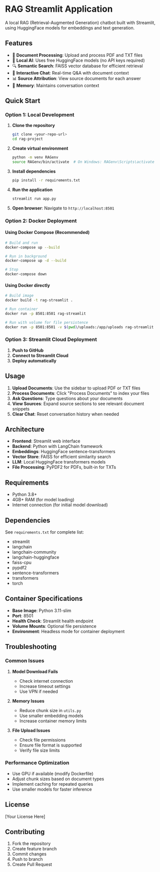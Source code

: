 # RAG Streamlit Application

A local RAG (Retrieval-Augmented Generation) chatbot built with Streamlit, using HuggingFace models for embeddings and text generation.

## Features

- 📄 **Document Processing**: Upload and process PDF and TXT files
- 🤖 **Local AI**: Uses free HuggingFace models (no API keys required)
- 🔍 **Semantic Search**: FAISS vector database for efficient retrieval
- 💬 **Interactive Chat**: Real-time Q&A with document context
- 📊 **Source Attribution**: View source documents for each answer
- 🧠 **Memory**: Maintains conversation context

## Quick Start

### Option 1: Local Development

1. **Clone the repository**
   ```bash
   git clone <your-repo-url>
   cd rag-project
   ```

2. **Create virtual environment**
   ```bash
   python -m venv RAGenv
   source RAGenv/bin/activate  # On Windows: RAGenv\Scripts\activate
   ```

3. **Install dependencies**
   ```bash
   pip install -r requirements.txt
   ```

4. **Run the application**
   ```bash
   streamlit run app.py
   ```

5. **Open browser**: Navigate to `http://localhost:8501`

### Option 2: Docker Deployment

#### Using Docker Compose (Recommended)
```bash
# Build and run
docker-compose up --build

# Run in background
docker-compose up -d --build

# Stop
docker-compose down
```

#### Using Docker directly
```bash
# Build image
docker build -t rag-streamlit .

# Run container
docker run -p 8501:8501 rag-streamlit

# Run with volume for file persistence
docker run -p 8501:8501 -v $(pwd)/uploads:/app/uploads rag-streamlit
```

### Option 3: Streamlit Cloud Deployment

1. **Push to GitHub**
2. **Connect to Streamlit Cloud**
3. **Deploy automatically**

## Usage

1. **Upload Documents**: Use the sidebar to upload PDF or TXT files
2. **Process Documents**: Click "Process Documents" to index your files
3. **Ask Questions**: Type questions about your documents
4. **View Sources**: Expand source sections to see relevant document snippets
5. **Clear Chat**: Reset conversation history when needed

## Architecture

- **Frontend**: Streamlit web interface
- **Backend**: Python with LangChain framework
- **Embeddings**: HuggingFace sentence-transformers
- **Vector Store**: FAISS for efficient similarity search
- **LLM**: Local HuggingFace transformers models
- **File Processing**: PyPDF2 for PDFs, built-in for TXTs

## Requirements

- Python 3.8+
- 4GB+ RAM (for model loading)
- Internet connection (for initial model download)

## Dependencies

See `requirements.txt` for complete list:
- streamlit
- langchain
- langchain-community
- langchain-huggingface
- faiss-cpu
- pypdf2
- sentence-transformers
- transformers
- torch

## Container Specifications

- **Base Image**: Python 3.11-slim
- **Port**: 8501
- **Health Check**: Streamlit health endpoint
- **Volume Mounts**: Optional file persistence
- **Environment**: Headless mode for container deployment

## Troubleshooting

### Common Issues

1. **Model Download Fails**
   - Check internet connection
   - Increase timeout settings
   - Use VPN if needed

2. **Memory Issues**
   - Reduce chunk size in `utils.py`
   - Use smaller embedding models
   - Increase container memory limits

3. **File Upload Issues**
   - Check file permissions
   - Ensure file format is supported
   - Verify file size limits

### Performance Optimization

- Use GPU if available (modify Dockerfile)
- Adjust chunk sizes based on document types
- Implement caching for repeated queries
- Use smaller models for faster inference

## License

[Your License Here]

## Contributing

1. Fork the repository
2. Create feature branch
3. Commit changes
4. Push to branch
5. Create Pull Request 